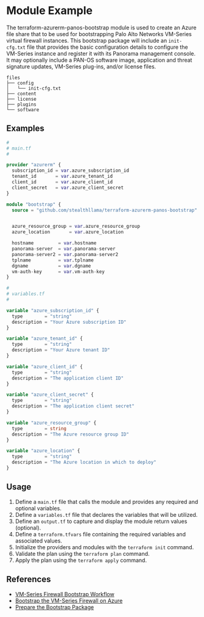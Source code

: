 # Module Example

The terraform-azurerm-panos-bootstrap module is used to create an Azure file share that to be used for bootstrapping Palo Alto Networks VM-Series virtual firewall instances.  This bootstrap package will include an `init-cfg.txt` file that provides the basic configuration details to configure the VM-Series instance and register it with its Panorama management console.  It may optionally include a PAN-OS software image, application and threat signature updates, VM-Series plug-ins, and/or license files.

```
files
├── config
│   └── init-cfg.txt
├── content
├── license
├── plugins
└── software
```

## Examples

```terraform
#
# main.tf
#

provider "azurerm" {
  subscription_id = var.azure_subscription_id
  tenant_id       = var.azure_tenant_id
  client_id       = var.azure_client_id
  client_secret   = var.azure_client_secret
}

module "bootstrap" {
  source = "github.com/stealthllama/terraform-azurerm-panos-bootstrap"


  azure_resource_group = var.azure_resource_group
  azure_location       = var.azure_location

  hostname         = var.hostname
  panorama-server  = var.panorama-server
  panorama-server2 = var.panorama-server2
  tplname          = var.tplname
  dgname           = var.dgname
  vm-auth-key      = var.vm-auth-key
}
```
```terraform
#
# variables.tf
#

variable "azure_subscription_id" {
  type        = "string"
  description = "Your Azure subscription ID"
}

variable "azure_tenant_id" {
  type        = "string"
  description = "Your Azure tenant ID"
}

variable "azure_client_id" {
  type        = "string"
  description = "The application client ID"
}

variable "azure_client_secret" {
  type        = "string"
  description = "The application client secret"
}

variable "azure_resource_group" {
  type        = string
  description = "The Azure resource group ID"
}

variable "azure_location" {
  type        = "string"
  description = "The Azure location in which to deploy"
}
```

## Usage
1. Define a `main.tf` file that calls the module and provides any required and optional variables.
2. Define a `variables.tf` file that declares the variables that will be utilized.
3. Define an `output.tf` to capture and display the module return values (optional).
4. Define a `terraform.tfvars` file containing the required variables and associated values.
5. Initialize the providers and modules with the `terraform init` command.
6. Validate the plan using the `terraform plan` command.
7. Apply the plan using the `terraform apply` command. 

## References
* [VM-Series Firewall Bootstrap Workflow](https://docs.paloaltonetworks.com/vm-series/9-1/vm-series-deployment/bootstrap-the-vm-series-firewall/vm-series-firewall-bootstrap-workflow.html#id59fe5979-c29d-42aa-8e72-14a2c12855f6)
* [Bootstrap the VM-Series Firewall on Azure](https://docs.paloaltonetworks.com/vm-series/9-1/vm-series-deployment/bootstrap-the-vm-series-firewall/bootstrap-the-vm-series-firewall-in-azure.html#idd51f75b8-e579-44d6-a809-2fafcfe4b3b6)
* [Prepare the Bootstrap Package](https://docs.paloaltonetworks.com/vm-series/9-1/vm-series-deployment/bootstrap-the-vm-series-firewall/prepare-the-bootstrap-package.html#id5575318c-1de8-497a-960a-1d7417feefa6)